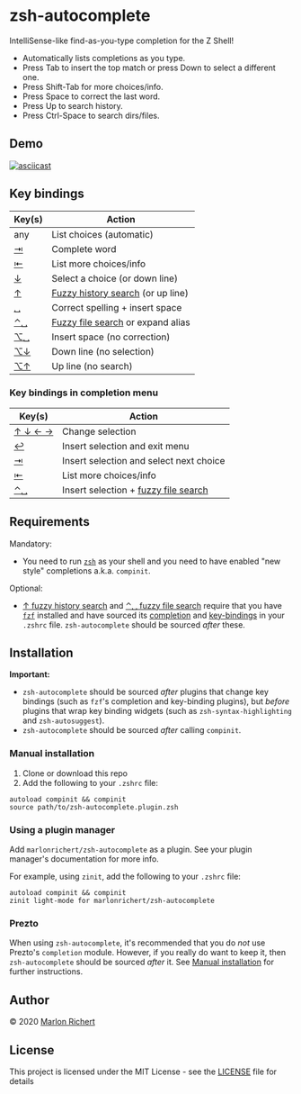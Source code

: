 # zsh-autocomplete
IntelliSense-like find-as-you-type completion for the Z Shell!
* Automatically lists completions as you type.
* Press Tab to insert the top match or press Down to select a different one.
* Press Shift-Tab for more choices/info.
* Press Space to correct the last word.
* Press Up to search history.
* Press Ctrl-Space to search dirs/files.

## Demo
[![asciicast](https://asciinema.org/a/ZKC8EXNp1Xw1z8wjs9kVqRoJN.svg)](https://asciinema.org/a/ZKC8EXNp1Xw1z8wjs9kVqRoJN)

## Key bindings
| Key(s) | Action |
| --- | --- |
| any | List choices (automatic) |
| [⇥](# "tab") | Complete word |
| [⇤](# "shift + tab") | List more choices/info |
| [↓](# "down arrow") | Select a choice (or down line) |
| [↑](# "up arrow") | [Fuzzy history search](#requirements) (or up line) |
| [␣](# "space") | Correct spelling + insert space |
| [⌃␣](# "ctrl + space") | [Fuzzy file search](#requirements) or expand alias |
| [⌥␣](# "alt/esc + space") | Insert space (no correction) |
| [⌥↓](# "alt/esc + down arrow") | Down line (no selection) |
| [⌥↑](# "alt/esc + up arrow") | Up line (no search) |


### Key bindings in completion menu
| Key(s) | Action |
| --- | --- |
| [↑ ↓ ← →](# "arrow keys") | Change selection |
| [↩︎](# "enter") | Insert selection and exit menu |
| [⇥](# "tab") | Insert selection and select next choice |
| [⇤](# "shift + tab") | List more choices/info |
| [⌃␣](# "ctrl + space") | Insert selection + [fuzzy file search](#requirements) |


## Requirements
Mandatory:
* You need to run [`zsh`](http://zsh.sourceforge.net) as your shell and you need to have enabled "new style" completions a.k.a. `compinit`.

Optional:
* [↑ fuzzy history search](#key-bindings "up arrow") and [⌃␣ fuzzy file search](#key-bindings "ctrl + space") require that you have [`fzf`](https://github.com/junegunn/fzf) installed and have sourced its
[completion](https://github.com/junegunn/fzf/blob/master/shell/completion.zsh) and
[key-bindings](https://github.com/junegunn/fzf/blob/master/shell/key-bindings.zsh) in your `.zshrc` file. `zsh-autocomplete` should be sourced _after_ these.


## Installation

**Important:**
* `zsh-autocomplete` should be sourced *after* plugins that change key bindings (such as `fzf`'s completion and key-binding plugins), but *before* plugins that wrap key binding widgets (such as
`zsh-syntax-highlighting` and `zsh-autosuggest`).
* `zsh-autocomplete` should be sourced *after* calling `compinit`.

### Manual installation
1. Clone or download this repo
1. Add the following to your `.zshrc` file:
```shell
autoload compinit && compinit
source path/to/zsh-autocomplete.plugin.zsh
```

### Using a plugin manager
Add `marlonrichert/zsh-autocomplete` as a plugin. See your plugin manager's documentation for more info.

For example, using `zinit`, add the following to your `.zshrc` file:
```shell
autoload compinit && compinit
zinit light-mode for marlonrichert/zsh-autocomplete
```

### Prezto
When using `zsh-autocomplete`, it's recommended that you do _not_ use Prezto's `completion` module. However, if you really do want to keep it, then `zsh-autocomplete` should be sourced _after_ it. See [Manual installation](#manual-installation) for further instructions.


## Author
© 2020 [Marlon Richert](/marlonrichert)


## License
This project is licensed under the MIT License - see the [LICENSE](/marlonrichert/.config/LICENSE)
file for details
